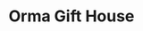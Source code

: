 ---
title: "Orma Gift House"
url: /kumily/orma-gift-house-kollam-theni-highway/
shop: Haushaltsartikel
---